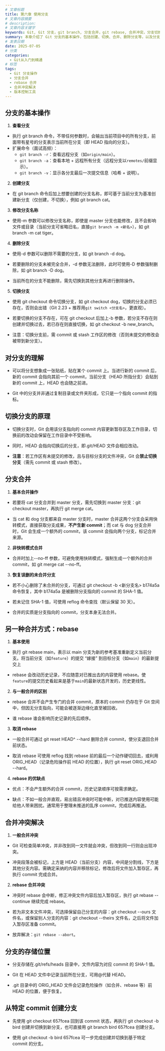 ```yaml
---
# 文章标题
title: 第六章 使用分支
# 文章内容摘要
# description:
# 文章内容关键字
keywords: Git, Git 分支，git branch, 分支合并，git rebase, 合并冲突，分支切换，分支删除恢复
summary: 本章介绍了 Git 分支的基本操作，包括创建、切换、合并、删除分支等，以及分支合并的原理和 rebase 的使用方法。
# 发表日期
date: 2025-07-05
# 分类
categories:
  - Git从入门到精通
# 标签
tags:
  - Git 分支操作
  - 分支合并
  - rebase 合并
  - 合并冲突解决
  - 版本控制工具
---
```


## 分支的基本操作

1. **查看分支**

- 执行 git branch 命令，不带任何参数时，会输出当前项目中的所有分支，前面带有星号的分支表示当前所在分支（即 HEAD 指向的分支）。
- 扩展命令（面试高频）：
  - `git branch -r`：查看远程分支（如`origin/main`）。
  - `git branch -a`：查看本地 + 远程所有分支（远程分支以`remotes/`前缀显示）。
  - `git branch -v`：显示各分支最后一次提交信息（哈希 + 说明）。

2. **创建分支**

- 在 git branch 命令后加上想要创建的分支名称，即可基于当前分支为基准创建新分支（仅创建，不切换），例如 git branch cat。

3. **修改分支名称**

- 使用-m 参数可以修改分支名称，即使是 master 分支也能修改，且不会影响文件或目录（当前分支可省略旧名，直接`git branch -m <新名>`），如 git branch -m cat tiger。

4. **删除分支**

- 使用-d 参数可以删除不需要的分支，如 git branch -d dog。

- 若要删除的分支未被完全合并，-d 参数无法删除，此时可使用-D 参数强制删除，如 git branch -D dog。

- 当前所在的分支不能删除，需先切换到其他分支再进行删除操作。

5. **切换分支**

- 使用 git checkout 命令切换分支，如 git checkout dog，切换的分支必须已存在，否则会出错（Git 2.23 + 推荐用`git switch <分支名>`，更直观）。

- 若要切换的分支不存在，可在 git checkout 后加上-b 参数，若分支不存在则创建并切换过去，若已存在则直接切换，如 git checkout -b new_branch。

- 注意：切换分支前，需 commit 或 stash 工作区的修改（否则未提交的修改会被带到新分支）。

## 对分支的理解

- 可以将分支想象成一张贴纸，贴在某个 commit 上。当进行新的 commit 后，新的 commit 会指向其前一个 commit，当前分支（HEAD 所指分支）会贴到新的 commit 上，HEAD 也会随之前进。

- Git 中的分支并非通过复制目录或文件夹形成，它只是一个指向 commit 的指标。

## 切换分支的原理

- 切换分支时，Git 会用该分支指向的 commit 内容更新暂存区及工作目录，切换前的改动会保留在工作目录中不受影响。

- 同时，HEAD 会指向切换后的分支，即.git/HEAD 文件会相应改动。

- **注意**：若工作区有未提交的修改，且与目标分支的文件冲突，Git 会**禁止切换分支**（需先 commit 或 stash 修改）。

## 分支合并

1. **基本合并操作**

- 若要将 cat 分支合并到 master 分支，需先切换到 master 分支：git checkout master，再执行 git merge cat。

- 当 cat 和 dog 分支都来自 master 分支时，master 合并这两个分支会采用快转模式，直接获取分支成果，**不产生新 commit**；而 cat 与 dog 分支合并时，Git 会生成一个额外的 commit，该 commit 会指向两个分支，标记合并来源。

2. **非快转模式合并**

- 合并时加上--no-ff 参数，可避免使用快转模式，强制生成一个额外的合并 commit，如 git merge cat --no-ff。

3. **恢复误删的未合并分支**

- 若不小心删除了未合并的分支，可通过 git checkout -b <新分支名> b174a5a 命令恢复，其中 b174a5a 是被删除分支指向的 commit 的 SHA-1 值。

- 若未记住 SHA-1 值，可使用 reflog 命令查找（默认保留 30 天）。

- 合并的实质是分支指向的 commit，分支本身无法合并。

## 另一种合并方式：rebase

1. **基本使用**

- 执行 git rebase main，表示以 main 分支为新的参考基准重新定义当前分支。将当前分支（如`feature`）的提交 “嫁接” 到目标分支（如`main`）的最新提交上

- rebase 会改动历史记录，不应随意对已推出去的内容使用 rebase。使`feature`的提交历史看起来是基于`main`的最新状态开发的，历史更线性。

2. **与一般合并的区别**

- rebase 合并不会产生专门的合并 commit，原本的 commit 仍存在于 Git 空间中，但因无分支指向，可能会被逐渐边缘化直至被回收。

- 谁 rebase 谁会影响历史记录的先后顺序。

3. **取消 rebase**

- 一般合并可通过 git reset HEAD^ --hard 删除合并 commit，使分支退回合并前状态。

- 取消 rebase 可使用 reflog 找到 rebase 前的最后一个动作硬切回去，或利用 ORIG_HEAD（记录危险操作前 HEAD 的位置），执行 git reset ORIG_HEAD --hard。

4. **rebase 的优缺点**

- 优点：不会产生额外的合并 commit，历史记录顺序可按需求确定。

- 缺点：不如一般合并直观，易出错且冲突时可能中断，对已推送内容使用可能给他人带来困扰。通常用于整理未推送的乱序 commit，完成后再推送。

## 合并冲突解决

1. **一般合并冲突**

- Git 可检查简单冲突，并非改到同一文件就会冲突，但改到同一行则会出现冲突。

- 冲突段落会被标记，上方是 HEAD（当前分支）内容，中间是分割线，下方是其他分支内容。需确定采纳的内容并移除标记，修改后将文件加入暂存区，再执行 commit 完成合并。

2. **rebase 合并冲突**

- 冲突时 rebase 会中断，修正冲突文件内容后加入暂存区，执行 git rebase --continue 继续完成 rebase。

- 若为非文本文件冲突，可选择保留自己分支的内容：git checkout --ours 文件名，或保留别人分支的内容：git checkout --theirs 文件名，之后将文件加入暂存区准备 commit。

- 放弃解决：`git rebase --abort`。

## 分支的存储位置

- 分支存储在.git/refs/heads 目录中，文件内容为对应 commit 的 SHA-1 值。

- Git 在 HEAD 文件中记录当前所在分支，可用@代替 HEAD。

- .git 目录中的 ORIG_HEAD 文件会记录危险操作（如合并、rebase 等）前 HEAD 的位置，便于恢复。

## 从特定 commit 创建分支

- 先使用 git checkout 657fcea 回到该 commit 状态，再执行 git checkout -b bird 创建并切换到新分支，也可直接用 git branch bird 657fcea 创建分支。

- 使用 git checkout -b bird 657fcea 可一步完成创建并切换到基于特定 commit 的分支。
